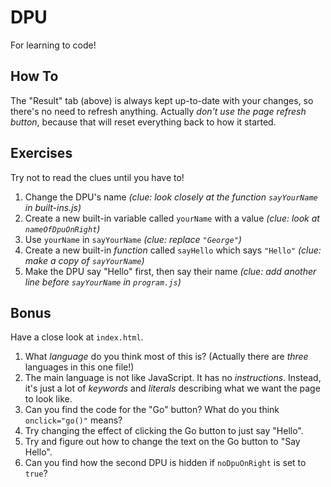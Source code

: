# DPU
For learning to code!

## How To
The "Result" tab (above) is always kept up-to-date with your changes,
so there's no need to refresh anything. Actually _don't use the page refresh button_, because
that will reset everything back to how it started.

## Exercises
Try not to read the clues until you have to!
1. Change the DPU's name _(clue: look closely at the function `sayYourName` in built-ins.js)_
2. Create a new built-in variable called `yourName` with a value _(clue: look at `nameOfDpuOnRight`)_
3. Use `yourName` in `sayYourName` _(clue: replace `"George"`)_
4. Create a new built-in _function_ called `sayHello` which says `"Hello"` _(clue: make a copy of `sayYourName`)_
5. Make the DPU say "Hello" first, then say their name _(clue: add another line before `sayYourName` in `program.js`)_

## Bonus
Have a close look at `index.html`.
1. What _language_ do you think most of this is? (Actually there are _three_ languages in this one file!)
2. The main language is not like JavaScript. It has no _instructions_. Instead, it's just a lot of _keywords_ and _literals_ describing what we want the page to look like.
3. Can you find the code for the "Go" button? What do you think `onclick="go()"` means?
4. Try changing the effect of clicking the Go button to just say "Hello".
5. Try and figure out how to change the text on the Go button to "Say Hello".
6. Can you find how the second DPU is hidden if `noDpuOnRight` is set to `true`?
